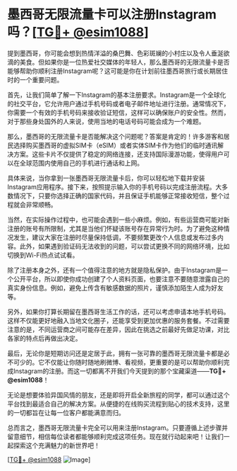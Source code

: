 # 墨西哥无限流量卡可以注册Instagram吗？[[TG💪+ @esim1088](https://t.me/s/esim1088)]

提到墨西哥，你可能会想到热情洋溢的桑巴舞、色彩斑斓的小村庄以及令人垂涎欲滴的美食。但如果你是一位热爱社交媒体的年轻人，那么墨西哥的无限流量卡是否能够帮助你顺利注册Instagram呢？这可能是你在计划前往墨西哥旅行或长期居住时的一个重要问题。

首先，让我们简单了解一下Instagram的基本注册要求。Instagram是一个全球化的社交平台，它允许用户通过手机号码或者电子邮件地址进行注册。通常情况下，你需要一个有效的手机号码来接收验证短信，这样可以确保账户的安全性。然而，对于那些身处国外的人来说，使用当地的电话号码可能会成为一个难题。

那么，墨西哥的无限流量卡是否能解决这个问题呢？答案是肯定的！许多游客和居民选择购买墨西哥的虚拟SIM卡（eSIM）或者实体SIM卡作为他们的临时通讯解决方案。这些卡片不仅提供了稳定的网络连接，还支持国际漫游功能，使得用户可以在全球范围内使用自己的手机进行通话和上网。

具体来说，当你拿到一张墨西哥无限流量卡后，你可以轻松地下载并安装Instagram应用程序。接下来，按照提示输入你的手机号码以完成注册流程。大多数情况下，只要你选择正确的国家代码，并且保证手机能够正常接收短信，整个过程就会非常顺畅。

当然，在实际操作过程中，也可能会遇到一些小麻烦。例如，有些运营商可能对新注册的账号有所限制，尤其是当他们怀疑该账号存在异常行为时。为了避免这种情况发生，建议大家在注册时尽量保持低调，不要频繁更改个人信息或发布过多内容。此外，如果遇到验证码无法收到的问题，可以尝试更换不同的网络环境，比如切换到Wi-Fi热点试试看。

除了注册本身之外，还有一个值得注意的地方就是隐私保护。由于Instagram是一个公开平台，所以即使你成功创建了个人资料页面，也要注意不要随意泄露自己的真实身份信息。例如，避免上传含有敏感数据的照片，谨慎添加陌生人成为好友等。

另外，如果你打算长期留在墨西哥生活工作的话，还可以考虑申请本地手机号码。这样不仅能更好地融入当地文化圈子，还能享受到更加优惠的服务套餐。不过需要注意的是，不同运营商之间可能存在差异，因此在挑选之前最好先做足功课，对比各家的特点后再做出决定。

最后，无论你是短期访问还是定居于此，拥有一张可靠的墨西哥无限流量卡都是必不可少的。它不仅能让你随时随地刷微博、看视频，更重要的是可以帮助你顺利完成Instagram的注册。而这一切都离不开我们今天提到的那个宝藏渠道——**TG💪+ @esim1088**！

无论是想要体验异国风情的朋友，还是即将开启全新旅程的同学，都可以通过这个平台找到最适合自己的解决方案。从便捷的在线购买流程到贴心的技术支持，这里的一切都旨在让每一位客户都能满意而归。

总而言之，墨西哥无限流量卡完全可以用来注册Instagram。只要遵循上述步骤并留意细节，相信每位读者都能够顺利完成这项任务。现在就行动起来吧！让我们一起探索这个充满魅力的新世界吧！

[[TG💪+ @esim1088](https://t.me/s/esim1088) ![Image](https://i.postimg.cc/4NQfJmqS/Snipaste-2025-05-13-00-14-12.png)]